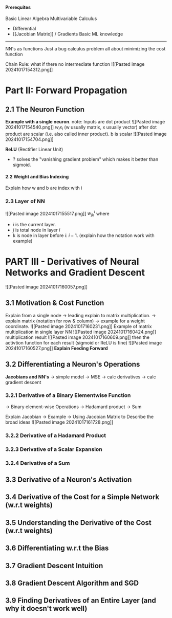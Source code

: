 #### Prerequites
Basic Linear Algebra
Multivariable Calculus
+ Differential
+ [[Jacobian Matrix]] / Gradients
Basic ML knowledge

---

NN's as functions
Just a bug calculus problem
all about minimizing the cost function

Chain Rule: what if there no intermediate function
![[Pasted image 20241017154312.png]]

# Part II: Forward Propagation
## 2.1 The Neuron Function

**Example with a single neuron**.
note: Inputs are dot product
![[Pasted image 20241017154540.png]]
$w_{i} x_{i}$ (w usually matrix, x usually vector) after dot product are scalar (i.e. also called inner product). b is scalar ![[Pasted image 20241017154704.png]]

**ReLU** (Rectifier Linear Unit) 
+ ? solves the "vanishing gradient problem" which makes it better than sigmoid.

#### 2.2 Weight and Bias Indexing
Explain how w and b are index with i
### 2.3 Layer of NN 
![[Pasted image 20241017155517.png]]
$w^{i}_{jk}$ where 
+ $i$ is the current layer.
+ $j$ is total node in layer $i$
+ k is node in layer before $i$: $i - 1$.
(explain how the notation work with example)

# PART III - Derivatives of Neural Networks and Gradient Descent
![[Pasted image 20241017160057.png]]

## 3.1 Motivation & Cost Function
Explain from a single node -> leading explain to matrix multiplication.
-> explain matrix (notation for row & column) -> example for a weight coordinate.
![[Pasted image 20241017160231.png]]
Example of matrix multiplication in single layer NN
![[Pasted image 20241017160424.png]]
multiplication result
![[Pasted image 20241017160609.png]]
then the activtion function for each result (sigmoid or ReLU is fine)
![[Pasted image 20241017160527.png]]
**Explain Feeding Forward**


## 3.2 Differentiating a Neuron's Operations
**Jacobians and NN's**
-> simple model
-> MSE
-> calc derivatives
-> calc gradient descent

### 3.2.1 Derivative of a Binary Elementwise Function
-> Binary element-wise Operations
-> Hadamard product
-> Sum

Explain Jacobian -> Example -> Using Jacobian Matrix to Describe the broad ideas
![[Pasted image 20241017161728.png]]

### 3.2.2 Derivative of a Hadamard Product



### 3.2.3 Derivative of a Scalar Expansion



### 3.2.4 Derivative of a Sum



## 3.3 Derivative of a Neuron's Activation



## 3.4 Derivative of the Cost for a Simple Network (w.r.t weights)


## 3.5 Understanding the Derivative of the Cost (w.r.t weights)


## 3.6 Differentiating w.r.t the Bias


## 3.7 Gradient Descent Intuition


## 3.8 Gradient Descent Algorithm and SGD


## 3.9 Finding Derivatives of an Entire Layer (and why it doesn't work well)

